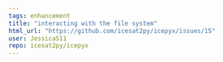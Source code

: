 ```yaml
---
tags: enhancement
title: "interacting with the file system"
html_url: "https://github.com/icesat2py/icepyx/issues/15"
user: JessicaS11
repo: icesat2py/icepyx
---
```


